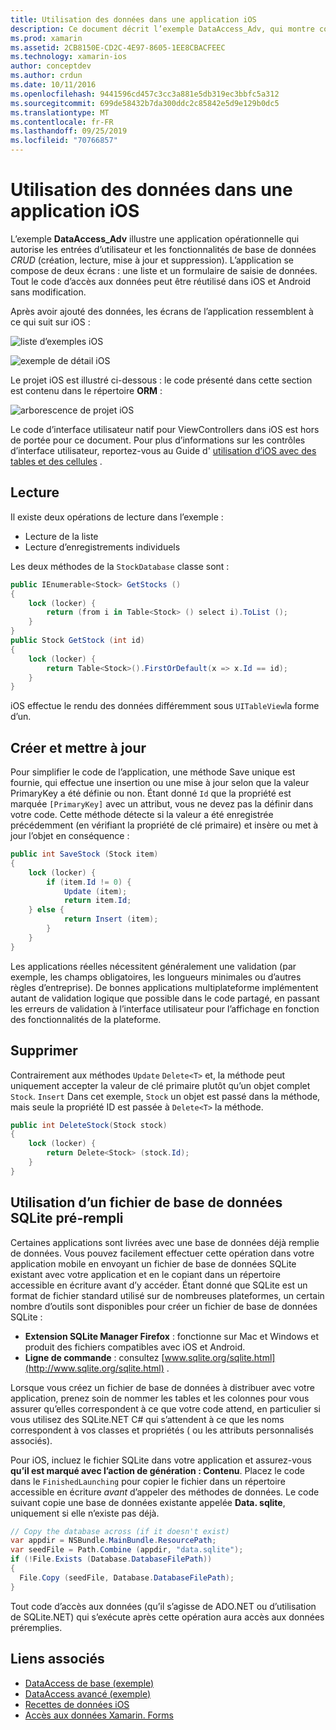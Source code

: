 ```yaml
---
title: Utilisation des données dans une application iOS
description: Ce document décrit l’exemple DataAccess_Adv, qui montre comment collecter les entrées d’utilisateur et effectuer des opérations de base de données CRUD (création, lecture, mise à jour et suppression) dans une application Xamarin. iOS.
ms.prod: xamarin
ms.assetid: 2CB8150E-CD2C-4E97-8605-1EE8CBACFEEC
ms.technology: xamarin-ios
author: conceptdev
ms.author: crdun
ms.date: 10/11/2016
ms.openlocfilehash: 9441596cd457c3cc3a881e5db319ec3bbfc5a312
ms.sourcegitcommit: 699de58432b7da300ddc2c85842e5d9e129b0dc5
ms.translationtype: MT
ms.contentlocale: fr-FR
ms.lasthandoff: 09/25/2019
ms.locfileid: "70766857"
---
```

# <a name="using-data-in-an-ios-app"></a>Utilisation des données dans une application iOS

L’exemple **DataAccess_Adv** illustre une application opérationnelle qui autorise les entrées d’utilisateur et les fonctionnalités de base de données *CRUD* (création, lecture, mise à jour et suppression). L’application se compose de deux écrans : une liste et un formulaire de saisie de données. Tout le code d’accès aux données peut être réutilisé dans iOS et Android sans modification.

Après avoir ajouté des données, les écrans de l’application ressemblent à ce qui suit sur iOS :

 ![](using-data-in-an-app-images/image9.png "liste d’exemples iOS")

 ![](using-data-in-an-app-images/image10.png "exemple de détail iOS")

Le projet iOS est illustré ci-dessous : le code présenté dans cette section est contenu dans le répertoire **ORM** :

 ![](using-data-in-an-app-images/image13.png "arborescence de projet iOS")

Le code d’interface utilisateur natif pour ViewControllers dans iOS est hors de portée pour ce document.
Pour plus d’informations sur les contrôles d’interface utilisateur, reportez-vous au Guide d' [utilisation d’iOS avec des tables et des cellules](~/ios/user-interface/controls/tables/index.md) .

## <a name="read"></a>Lecture

Il existe deux opérations de lecture dans l’exemple :

- Lecture de la liste
- Lecture d’enregistrements individuels

Les deux méthodes de la `StockDatabase` classe sont :

```csharp
public IEnumerable<Stock> GetStocks ()
{
    lock (locker) {
        return (from i in Table<Stock> () select i).ToList ();
    }
}
public Stock GetStock (int id)
{
    lock (locker) {
        return Table<Stock>().FirstOrDefault(x => x.Id == id);
    }
}
```

iOS effectue le rendu des données différemment sous `UITableView`la forme d’un.

## <a name="create-and-update"></a>Créer et mettre à jour

Pour simplifier le code de l’application, une méthode Save unique est fournie, qui effectue une insertion ou une mise à jour selon que la valeur PrimaryKey a été définie ou non. Étant donné `Id` que la propriété est marquée `[PrimaryKey]` avec un attribut, vous ne devez pas la définir dans votre code.
Cette méthode détecte si la valeur a été enregistrée précédemment (en vérifiant la propriété de clé primaire) et insère ou met à jour l’objet en conséquence :

```csharp
public int SaveStock (Stock item)
{
    lock (locker) {
        if (item.Id != 0) {
            Update (item);
            return item.Id;
    } else {
            return Insert (item);
        }
    }
}
```

Les applications réelles nécessitent généralement une validation (par exemple, les champs obligatoires, les longueurs minimales ou d’autres règles d’entreprise).
De bonnes applications multiplateforme implémentent autant de validation logique que possible dans le code partagé, en passant les erreurs de validation à l’interface utilisateur pour l’affichage en fonction des fonctionnalités de la plateforme.

## <a name="delete"></a>Supprimer

Contrairement aux méthodes `Update` `Delete<T>` et, la méthode peut uniquement accepter la valeur de clé primaire plutôt qu’un objet complet `Stock`. `Insert`
Dans cet exemple, `Stock` un objet est passé dans la méthode, mais seule la propriété ID est passée à `Delete<T>` la méthode.

```csharp
public int DeleteStock(Stock stock)
{
    lock (locker) {
        return Delete<Stock> (stock.Id);
    }
}
```

## <a name="using-a-pre-populated-sqlite-database-file"></a>Utilisation d’un fichier de base de données SQLite pré-rempli

Certaines applications sont livrées avec une base de données déjà remplie de données.
Vous pouvez facilement effectuer cette opération dans votre application mobile en envoyant un fichier de base de données SQLite existant avec votre application et en le copiant dans un répertoire accessible en écriture avant d’y accéder. Étant donné que SQLite est un format de fichier standard utilisé sur de nombreuses plateformes, un certain nombre d’outils sont disponibles pour créer un fichier de base de données SQLite :

- **Extension SQLite Manager Firefox** : fonctionne sur Mac et Windows et produit des fichiers compatibles avec iOS et Android.
- **Ligne de commande** : consultez [www.sqlite.org/sqlite.html](http://www.sqlite.org/sqlite.html) .

Lorsque vous créez un fichier de base de données à distribuer avec votre application, prenez soin de nommer les tables et les colonnes pour vous assurer qu’elles correspondent à ce que votre code attend, en particulier si vous utilisez des SQLite.NET C# qui s’attendent à ce que les noms correspondent à vos classes et propriétés ( ou les attributs personnalisés associés).

Pour iOS, incluez le fichier SQLite dans votre application et assurez-vous **qu’il est marqué avec l’action de génération : Contenu**. Placez le code dans le `FinishedLaunching` pour copier le fichier dans un répertoire accessible en écriture *avant* d’appeler des méthodes de données. Le code suivant copie une base de données existante appelée **Data. sqlite**, uniquement si elle n’existe pas déjà.

```csharp
// Copy the database across (if it doesn't exist)
var appdir = NSBundle.MainBundle.ResourcePath;
var seedFile = Path.Combine (appdir, "data.sqlite");
if (!File.Exists (Database.DatabaseFilePath))
{
  File.Copy (seedFile, Database.DatabaseFilePath);
}
```

Tout code d’accès aux données (qu’il s’agisse de ADO.NET ou d’utilisation de SQLite.NET) qui s’exécute après cette opération aura accès aux données préremplies.

## <a name="related-links"></a>Liens associés

- [DataAccess de base (exemple)](https://github.com/xamarin/mobile-samples/tree/master/DataAccess/Basic)
- [DataAccess avancé (exemple)](https://github.com/xamarin/mobile-samples/tree/master/DataAccess/Advanced)
- [Recettes de données iOS](https://github.com/xamarin/recipes/tree/master/Recipes/ios/data/sqlite)
- [Accès aux données Xamarin. Forms](~/xamarin-forms/data-cloud/data/databases.md)
